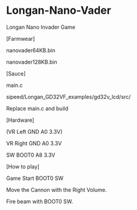 # Longan-Nano-Vader
Longan Nano Invader Game

[Farmwear]

nanovader64KB.bin

nanovader128KB.bin

[Sauce]

main.c

sipeed/Longan_GD32VF_examples/gd32v_lcd/src/

Replace main.c and build

[Hardware]

(VR Left GND A0 3.3V)

VR Right GND A0 3.3V

SW BOOT0 A8 3.3V

[How to play]

Game Start BOOT0 SW

Move the Cannon with the Right Volume.

Fire beam with BOOT0 SW.

